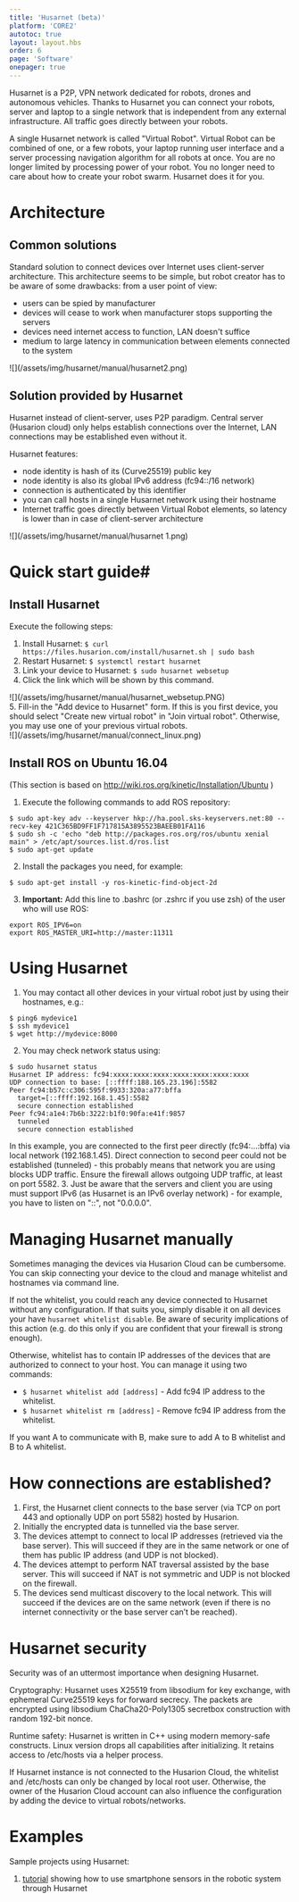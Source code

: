 ```yaml
---
title: 'Husarnet (beta)'
platform: 'CORE2'
autotoc: true
layout: layout.hbs
order: 6
page: 'Software'
onepager: true
---
```


Husarnet is a P2P, VPN network dedicated for robots, drones and autonomous vehicles. Thanks to Husarnet you can connect your robots, server and laptop to a single network that is independent from any external infrastructure. All traffic goes directly between your robots. 

A single Husarnet network is called "Virtual Robot". Virtual Robot can be combined of one, or a few robots, your laptop running user interface and a server processing navigation algorithm for all robots at once. You are no longer limited by processing power of your robot. You no longer need to care about how to create your robot swarm. Husarnet does it for you.

# Architecture #
## Common solutions ##

Standard solution to connect devices over Internet uses client-server architecture. This architecture seems to be simple, but robot creator has to be aware of some drawbacks: from a user point of view:

- users can be spied by manufacturer
- devices will cease to work when manufacturer stops supporting the servers
- devices need internet access to function, LAN doesn't suffice
- medium to large latency  in communication between elements connected to the system

<div class="image center">![](/assets/img/husarnet/manual/husarnet2.png)</div>

## Solution provided by Husarnet ##

Husarnet instead of client-server, uses P2P paradigm. Central server (Husarion cloud) only helps establish connections over the Internet, LAN connections may be established even without it.

Husarnet features:

- node identity is hash of its (Curve25519) public key
- node identity is also its global IPv6 address (fc94::/16 network)
- connection is authenticated by this identifier
- you can call hosts in a single Husarnet network using their hostname
- Internet traffic goes directly between Virtual Robot elements, so latency is lower than in case of client-server architecture

<div class="image center">![](/assets/img/husarnet/manual/husarnet 1.png)</div>

# Quick start guide#


## Install Husarnet ##

Execute the following steps:
1. Install Husarnet: `$ curl https://files.husarion.com/install/husarnet.sh | sudo bash`
2. Restart Husarnet: `$ systemctl restart husarnet`
3. Link your device to Husarnet: `$ sudo husarnet websetup`
4. Click the link which will be shown by this command.
<div class="image center">![](/assets/img/husarnet/manual/husarnet_websetup.PNG)</div>
5. Fill-in the "Add device to Husarnet" form. If this is you first device, you should select "Create new virtual robot" in "Join virtual robot". Otherwise, you may use one of your previous virtual robots.

<div class="image center">![](/assets/img/husarnet/manual/connect_linux.png)</div>

## Install ROS on Ubuntu 16.04 ##

(This section is based on http://wiki.ros.org/kinetic/Installation/Ubuntu )
1. Execute the following commands to add ROS repository:
```
$ sudo apt-key adv --keyserver hkp://ha.pool.sks-keyservers.net:80 --recv-key 421C365BD9FF1F717815A3895523BAEEB01FA116
$ sudo sh -c 'echo "deb http://packages.ros.org/ros/ubuntu xenial main" > /etc/apt/sources.list.d/ros.list
$ sudo apt-get update
```
2. Install the packages you need, for example:
```
$ sudo apt-get install -y ros-kinetic-find-object-2d
```
3. **Important:** Add this line to .bashrc (or .zshrc if you use zsh) of the user who will use ROS:
```
export ROS_IPV6=on
export ROS_MASTER_URI=http://master:11311
```

# Using Husarnet #

1. You may contact all other devices in your virtual robot just by using their hostnames, e.g.:
```
$ ping6 mydevice1
$ ssh mydevice1
$ wget http://mydevice:8000
```
2. You may check network status using: 
```
$ sudo husarnet status
Husarnet IP address: fc94:xxxx:xxxx:xxxx:xxxx:xxxx:xxxx:xxxx
UDP connection to base: [::ffff:188.165.23.196]:5582
Peer fc94:b57c:c306:595f:9933:320a:a77:bffa
  target=[::ffff:192.168.1.45]:5582
  secure connection established
Peer fc94:a1e4:7b6b:3222:b1f0:90fa:e41f:9857
  tunneled
  secure connection established
```
In this example, you are connected to the first peer directly (fc94:...:bffa) via local network (192.168.1.45). Direct connection to second peer could not be established (tunneled) - this probably means that network you are using blocks UDP traffic. Ensure the firewall allows outgoing UDP traffic, at least on port 5582.
3. Just be aware that the servers and client you are using must support IPv6 (as Husarnet is an IPv6 overlay network) - for example, you have to listen on "::", not "0.0.0.0".


# Managing Husarnet manually #


Sometimes managing the devices via Husarion Cloud can be cumbersome. You can skip connecting your device to the cloud and manage whitelist and hostnames via command line.

If not the whitelist, you could reach any device connected to Husarnet without any configuration. If that suits you, simply disable it on all devices your have `husarnet whitelist disable`. Be aware of security implications of this action (e.g. do this only if you are confident that your firewall is strong enough).

Otherwise, whitelist has to contain IP addresses of the devices that are authorized to connect to your host. You can manage it using two commands:

- `$ husarnet whitelist add [address]` - Add fc94 IP address to the whitelist.
- `$ husarnet whitelist rm [address]` - Remove fc94 IP address from the whitelist.

If you want A to communicate with B, make sure to add A to B whitelist and B to A whitelist.

# How connections are established? ##

1. First, the Husarnet client connects to the base server (via TCP on port 443 and optionally UDP on port 5582) hosted by Husarion.
2. Initially the encrypted data is tunnelled via the base server.
3. The devices attempt to connect to local IP addresses (retrieved via the base server). This will succeed if they are in the same network or one of them has public IP address (and UDP is not blocked).
4. The devices attempt to perform NAT traversal assisted by the base server. This will succeed if NAT is not symmetric and UDP is not blocked on the firewall.
5. The devices send multicast discovery to the local network. This will succeed if the devices are on the same network (even if there is no internet connectivity or the base server can’t be reached).

# Husarnet security #

Security was of an uttermost importance when designing Husarnet. 

Cryptography: Husarnet uses X25519 from libsodium for key exchange, with ephemeral Curve25519 keys for forward secrecy. The packets are encrypted using libsodium ChaCha20-Poly1305 secretbox construction with random 192-bit nonce.

Runtime safety: Husarnet is written in C++ using modern memory-safe constructs. Linux version drops all capabilities after initializing. It retains access to /etc/hosts via a helper process.

If Husarnet instance is not connected to the Husarion Cloud, the whitelist and /etc/hosts can only be changed by local root user. Otherwise, the owner of the Husarion Cloud account can also influence the configuration by adding the device to virtual robots/networks.

# Examples #

Sample projects using Husarnet:
1. <a href="https://husarion.com/tutorials/husarnet/following-object-using-your-smartphone/">tutorial</a> showing how to use smartphone sensors in the robotic system through Husarnet

